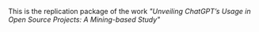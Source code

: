 This is the replication package of the work _"Unveiling ChatGPT’s Usage in Open Source Projects: A Mining-based Study"_
